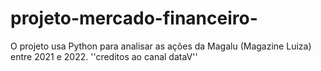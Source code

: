 # projeto-mercado-financeiro-
O projeto usa Python para analisar as ações da Magalu (Magazine Luiza) entre 2021 e 2022.
''creditos ao canal dataV''
